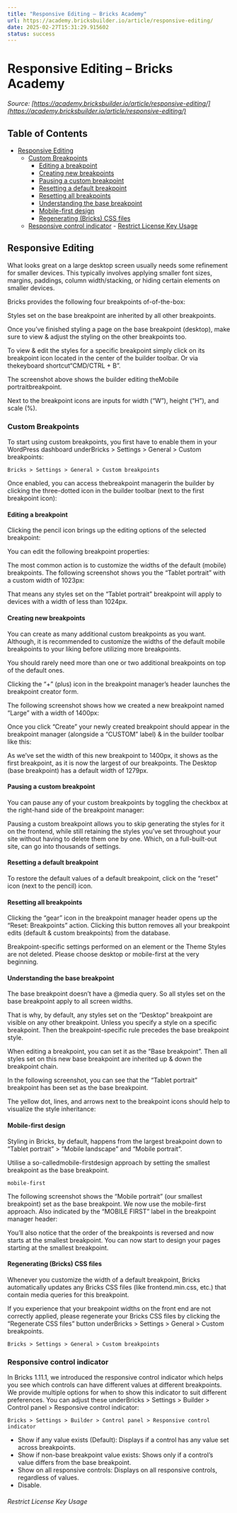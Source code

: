 ```yaml
---
title: "Responsive Editing – Bricks Academy"
url: https://academy.bricksbuilder.io/article/responsive-editing/
date: 2025-02-27T15:31:29.915602
status: success
---
```


# Responsive Editing – Bricks Academy

*Source: [https://academy.bricksbuilder.io/article/responsive-editing/](https://academy.bricksbuilder.io/article/responsive-editing/)*

## Table of Contents

- [Responsive Editing](#responsive-editing)
  - [Custom Breakpoints](#custom-breakpoints)
    - [Editing a breakpoint](#editing-a-breakpoint)
    - [Creating new breakpoints](#creating-new-breakpoints)
    - [Pausing a custom breakpoint](#pausing-a-custom-breakpoint)
    - [Resetting a default breakpoint](#resetting-a-default-breakpoint)
    - [Resetting all breakpoints](#resetting-all-breakpoints)
    - [Understanding the base breakpoint](#understanding-the-base-breakpoint)
    - [Mobile-first design](#mobile-first-design)
    - [Regenerating (Bricks) CSS files](#regenerating-bricks-css-files)
  - [Responsive control indicator](#responsive-control-indicator)
        - [Restrict License Key Usage](#restrict-license-key-usage)

## Responsive Editing

What looks great on a large desktop screen usually needs some refinement for smaller devices. This typically involves applying smaller font sizes, margins, paddings, column width/stacking, or hiding certain elements on smaller devices.

Bricks provides the following four breakpoints of-of-the-box:

Styles set on the base breakpoint are inherited by all other breakpoints.

Once you’ve finished styling a page on the base breakpoint (desktop), make sure to view & adjust the styling on the other breakpoints too.

To view & edit the styles for a specific breakpoint simply click on its breakpoint icon located in the center of the builder toolbar. Or via thekeyboard shortcut“CMD/CTRL + B”.

The screenshot above shows the builder editing theMobile portraitbreakpoint.

Next to the breakpoint icons are inputs for width (“W”), height (“H”), and scale (%).

### Custom Breakpoints

To start using custom breakpoints, you first have to enable them in your WordPress dashboard underBricks > Settings > General > Custom breakpoints:

`Bricks > Settings > General > Custom breakpoints`

Once enabled, you can access thebreakpoint managerin the builder by clicking the three-dotted icon in the builder toolbar (next to the first breakpoint icon):

#### Editing a breakpoint

Clicking the pencil icon brings up the editing options of the selected breakpoint:

You can edit the following breakpoint properties:

The most common action is to customize the widths of the default (mobile) breakpoints. The following screenshot shows you the “Tablet portrait” with a custom width of 1023px:

That means any styles set on the “Tablet portrait” breakpoint will apply to devices with a width of less than 1024px.

#### Creating new breakpoints

You can create as many additional custom breakpoints as you want. Although, it is recommended to customize the widths of the default mobile breakpoints to your liking before utilizing more breakpoints.

You should rarely need more than one or two additional breakpoints on top of the default ones.

Clicking the “+” (plus) icon in the breakpoint manager’s header launches the breakpoint creator form.

The following screenshot shows how we created a  new breakpoint named “Large” with a width of 1400px:

Once you click “Create” your newly created breakpoint should appear in the breakpoint manager (alongside a “CUSTOM” label) & in the builder toolbar like this:

As we’ve set the width of this new breakpoint to 1400px, it shows as the first breakpoint, as it is now the largest of our breakpoints. The Desktop (base breakpoint) has a default width of 1279px.

#### Pausing a custom breakpoint

You can pause any of your custom breakpoints by toggling the checkbox at the right-hand side of the breakpoint manager:

Pausing a custom breakpoint allows you to skip generating the styles for it on the frontend, while still retaining the styles you’ve set throughout your site without having to delete them one by one. Which, on a full-built-out site, can go into thousands of settings.

#### Resetting a default breakpoint

To restore the default values of a default breakpoint, click on the “reset” icon (next to the pencil) icon.

#### Resetting all breakpoints

Clicking the “gear” icon in the breakpoint manager header opens up the “Reset: Breakpoints” action. Clicking this button removes all your breakpoint edits (default & custom breakpoints) from the database.

Breakpoint-specific settings performed on an element or the Theme Styles are not deleted. Please choose desktop or mobile-first at the very beginning.

#### Understanding the base breakpoint

The base breakpoint doesn’t have a @media query. So all styles set on the base breakpoint apply to all screen widths.

That is why, by default, any styles set on the “Desktop” breakpoint are visible on any other breakpoint. Unless you specify a style on a specific breakpoint. Then the breakpoint-specific rule precedes the base breakpoint style.

When editing a breakpoint, you can set it as the “Base breakpoint”. Then all styles set on this new base breakpoint are inherited up & down the breakpoint chain.

In the following screenshot, you can see that the “Tablet portrait” breakpoint has been set as the base breakpoint.

The yellow dot, lines, and arrows next to the breakpoint icons should help to visualize the style inheritance:

#### Mobile-first design

Styling in Bricks, by default, happens from the largest breakpoint down to “Tablet portrait” > “Mobile landscape” and “Mobile portrait”.

Utilise a so-calledmobile-firstdesign approach by setting the smallest breakpoint as the base breakpoint.

`mobile-first`

The following screenshot shows the “Mobile portrait” (our smallest breakpoint) set as the base breakpoint. We now use the mobile-first approach. Also indicated by the “MOBILE FIRST” label in the breakpoint manager header:

You’ll also notice that the order of the breakpoints is reversed and now starts at the smallest breakpoint. You can now start to design your pages starting at the smallest breakpoint.

#### Regenerating (Bricks) CSS files

Whenever you customize the width of a default breakpoint, Bricks automatically updates any Bricks CSS files (like frontend.min.css, etc.) that contain media queries for this breakpoint.

If you experience that your breakpoint widths on the front end are not correctly applied, please regenerate your Bricks CSS files by clicking the “Regenerate CSS files” button underBricks > Settings > General > Custom breakpoints.

`Bricks > Settings > General > Custom breakpoints`

### Responsive control indicator

In Bricks 1.11.1, we introduced the responsive control indicator which helps you see which controls can have different values at different breakpoints. We provide multiple options for when to show this indicator to suit different preferences. You can adjust these underBricks > Settings > Builder > Control panel > Responsive control indicator:

`Bricks > Settings > Builder > Control panel > Responsive control indicator`

- Show if any value exists (Default): Displays if a control has any value set across breakpoints.
- Show if non-base breakpoint value exists: Shows only if a control’s value differs from the base breakpoint.
- Show on all responsive controls: Displays on all responsive controls, regardless of values.
- Disable.

###### Restrict License Key Usage

